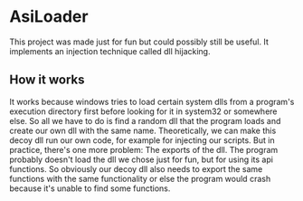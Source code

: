 # AsiLoader
This project was made just for fun but could possibly still be useful. It implements an injection technique called dll hijacking.

## How it works
It works because windows tries to load certain system dlls from a program's execution directory first before looking for it in system32 or somewhere else. So all we have to do is find a random dll that the program loads and create our own dll with the same name. Theoretically, we can make this decoy dll run our own code, for example for injecting our scripts. But in practice, there's one more problem: The exports of the dll. The program probably doesn't load the dll we chose just for fun, but for using its api functions. So obviously our decoy dll also needs to export the same functions with the same functionality or else the program would crash because it's unable to find some functions. 
